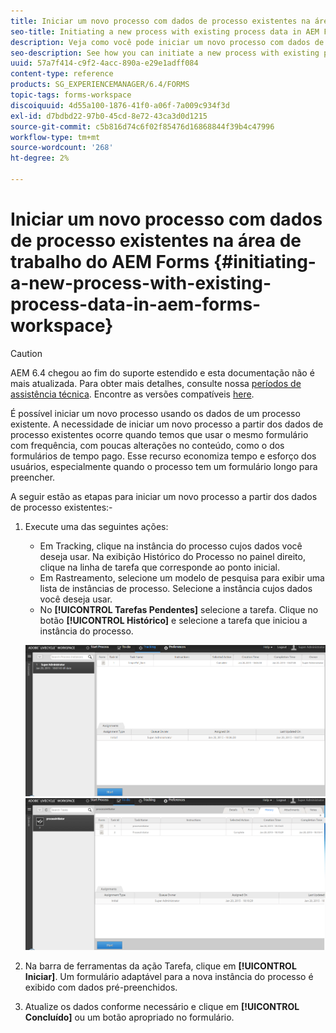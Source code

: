 ```yaml
---
title: Iniciar um novo processo com dados de processo existentes na área de trabalho do AEM Forms
seo-title: Initiating a new process with existing process data in AEM Forms workspace
description: Veja como você pode iniciar um novo processo com dados de processo existentes no espaço de trabalho do AEM Forms.
seo-description: See how you can initiate a new process with existing process data in AEM Forms workspace.
uuid: 57a7f414-c9f2-4acc-890a-e29e1adff084
content-type: reference
products: SG_EXPERIENCEMANAGER/6.4/FORMS
topic-tags: forms-workspace
discoiquuid: 4d55a100-1876-41f0-a06f-7a009c934f3d
exl-id: d7bdbd22-97b0-45cd-8e72-43ca3d0d1215
source-git-commit: c5b816d74c6f02f85476d16868844f39b4c47996
workflow-type: tm+mt
source-wordcount: '268'
ht-degree: 2%

---
```


# Iniciar um novo processo com dados de processo existentes na área de trabalho do AEM Forms {#initiating-a-new-process-with-existing-process-data-in-aem-forms-workspace}

>[!CAUTION]
>
>AEM 6.4 chegou ao fim do suporte estendido e esta documentação não é mais atualizada. Para obter mais detalhes, consulte nossa [períodos de assistência técnica](https://helpx.adobe.com/br/support/programs/eol-matrix.html). Encontre as versões compatíveis [here](https://experienceleague.adobe.com/docs/).

É possível iniciar um novo processo usando os dados de um processo existente. A necessidade de iniciar um novo processo a partir dos dados de processo existentes ocorre quando temos que usar o mesmo formulário com frequência, com poucas alterações no conteúdo, como o dos formulários de tempo pago. Esse recurso economiza tempo e esforço dos usuários, especialmente quando o processo tem um formulário longo para preencher.

A seguir estão as etapas para iniciar um novo processo a partir dos dados de processo existentes:-

1. Execute uma das seguintes ações:

   * Em Tracking, clique na instância do processo cujos dados você deseja usar. Na exibição Histórico do Processo no painel direito, clique na linha de tarefa que corresponde ao ponto inicial.
   * Em Rastreamento, selecione um modelo de pesquisa para exibir uma lista de instâncias de processo. Selecione a instância cujos dados você deseja usar.
   * No **[!UICONTROL Tarefas Pendentes]** selecione a tarefa. Clique no botão **[!UICONTROL Histórico]** e selecione a tarefa que iniciou a instância do processo.

   ![start3](assets/start3.png) ![start1](assets/start1.png)

1. Na barra de ferramentas da ação Tarefa, clique em **[!UICONTROL Iniciar]**. Um formulário adaptável para a nova instância do processo é exibido com dados pré-preenchidos.

1. Atualize os dados conforme necessário e clique em **[!UICONTROL Concluído]** ou um botão apropriado no formulário.
